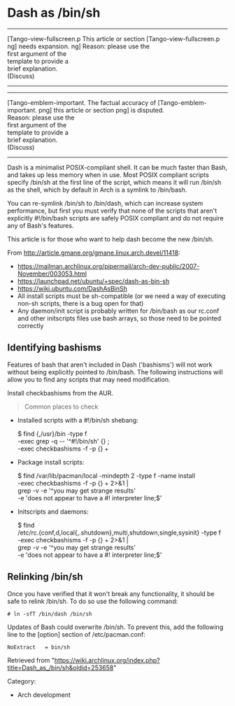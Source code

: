 Dash as /bin/sh
===============

  ------------------------ ------------------------ ------------------------
  [Tango-view-fullscreen.p This article or section  [Tango-view-fullscreen.p
  ng]                      needs expansion.         ng]
                           Reason: please use the   
                           first argument of the    
                           template to provide a    
                           brief explanation.       
                           (Discuss)                
  ------------------------ ------------------------ ------------------------

  ------------------------ ------------------------ ------------------------
  [Tango-emblem-important. The factual accuracy of  [Tango-emblem-important.
  png]                     this article or section  png]
                           is disputed.             
                           Reason: please use the   
                           first argument of the    
                           template to provide a    
                           brief explanation.       
                           (Discuss)                
  ------------------------ ------------------------ ------------------------

Dash is a minimalist POSIX-compliant shell. It can be much faster than
Bash, and takes up less memory when in use. Most POSIX compliant scripts
specify /bin/sh at the first line of the script, which means it will run
/bin/sh as the shell, which by default in Arch is a symlink to
/bin/bash.

You can re-symlink /bin/sh to /bin/dash, which can increase system
performance, but first you must verify that none of the scripts that
aren't explicitly #!/bin/bash scripts are safely POSIX compliant and do
not require any of Bash's features.

This article is for those who want to help dash become the new /bin/sh.

From http://article.gmane.org/gmane.linux.arch.devel/11418:

-   https://mailman.archlinux.org/pipermail/arch-dev-public/2007-November/003053.html
-   https://launchpad.net/ubuntu/+spec/dash-as-bin-sh
-   https://wiki.ubuntu.com/DashAsBinSh
-   All install scripts must be sh-compatible (or we need a way of
    executing non-sh scripts, there is a bug open for that)
-   Any daemon/init script is probably written for /bin/bash as our
    rc.conf and other initscripts files use bash arrays, so those need
    to be pointed correctly

Identifying bashisms
--------------------

Features of bash that aren't included in Dash ('bashisms') will not work
without being explicitly pointed to /bin/bash. The following
instructions will allow you to find any scripts that may need
modification.

Install checkbashisms from the AUR.

> Common places to check

-   Installed scripts with a #!/bin/sh shebang:

    $ find {,/usr}/bin -type f \
        -exec grep -q -- '^#!/bin/sh' {} \; \
        -exec checkbashisms -f -p {} +

-   Package install scripts:

    $ find /var/lib/pacman/local -mindepth 2 -type f -name install \
        -exec checkbashisms -f -p {} + 2>&1 |\
        grep -v -e '^you may get strange results' \
                -e 'does not appear to have a #! interpreter line;$'

-   Initscripts and daemons:

    $ find \
        /etc/rc.{conf,d,local{,.shutdown},multi,shutdown,single,sysinit} -type f \
        -exec checkbashisms -f -p {} + 2>&1 |\
        grep -v -e '^you may get strange results' \
                -e 'does not appear to have a #! interpreter line;$'

Relinking /bin/sh
-----------------

Once you have verified that it won't break any functionality, it should
be safe to relink /bin/sh. To do so use the following command:

    # ln -sfT /bin/dash /bin/sh

Updates of Bash could overwrite /bin/sh. To prevent this, add the
following line to the [option] section of /etc/pacman.conf:

    NoExtract   = bin/sh

Retrieved from
"https://wiki.archlinux.org/index.php?title=Dash_as_/bin/sh&oldid=253658"

Category:

-   Arch development
